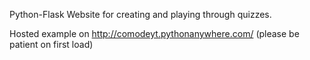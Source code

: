 Python-Flask Website for creating and playing through quizzes.

Hosted example on http://comodeyt.pythonanywhere.com/ (please be patient on first load)
